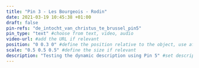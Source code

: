 ```yaml
---
title: "Pin 3 - Les Bourgeois - Rodin"
date: 2021-03-19 10:45:38 +01:00
draft: false
pin-refs: "de_intocht_van_christus_te_brussel_pin5"
pin_type: "text" #choose from text, video, audio
video-url: #add the URL if relevant
position: "0 0.3 0" #define the position relative to the object, use aframe inspector to set correctly
scale: "0.5 0.5 0.5" #define the size if relevant
description: "Testing the dynamic description using Pin 5" #set description if relevant
---
```

